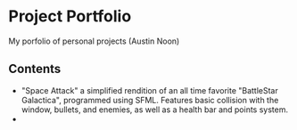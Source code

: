 # Project Portfolio
My porfolio of personal projects (Austin Noon)

## Contents
- "Space Attack" a simplified rendition of an all time favorite "BattleStar Galactica", programmed using SFML. Features basic collision with the window, bullets, and enemies, as well as a health bar and points system.
- 
